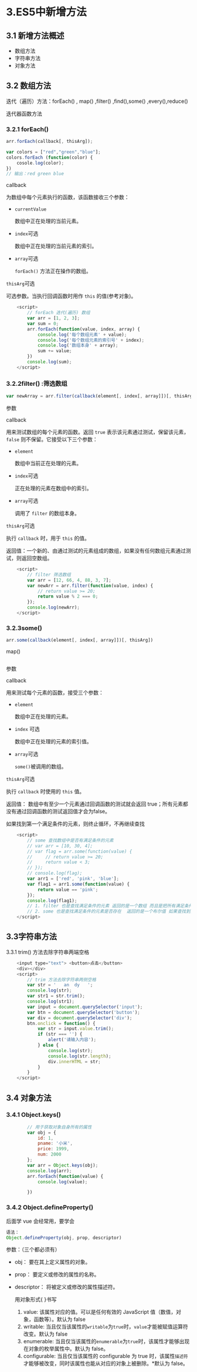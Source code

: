 # 3.ES5中新增方法

## 3.1 新增方法概述

- 数组方法
- 字符串方法
- 对象方法

## 3.2 数组方法

迭代（遍历）方法：forEach() , map() ,filter() ,find(),some() ,every(),reduce()

迭代器函数方法

### 3.2.1 forEach()

```js
arr.forEach(callback[, thisArg]);
```

```js
var colors = ["red","green","blue"];
colors.forEach (function(color) {
	cosole.log(color);
})
// 输出：red green blue
```




callback

为数组中每个元素执行的函数，该函数接收三个参数：

- `currentValue`

  数组中正在处理的当前元素。

- `index`可选

  数组中正在处理的当前元素的索引。

- `array`可选

  `forEach()` 方法正在操作的数组。

`thisArg`可选

可选参数。当执行回调函数时用作 `this` 的值(参考对象)。

 

```js
    <script>
        // forEach 迭代(遍历) 数组
        var arr = [1, 2, 3];
        var sum = 0;
        arr.forEach(function(value, index, array) {
            console.log('每个数组元素' + value);
            console.log('每个数组元素的索引号' + index);
            console.log('数组本身' + array);
            sum += value;
        })
        console.log(sum);
    </script>

```



### 3.2.2filter() :筛选数组



```js
var newArray = arr.filter(callback(element[, index[, array]])[, thisArg])
```

参数

callback

用来测试数组的每个元素的函数。返回 `true` 表示该元素通过测试，保留该元素，`false` 则不保留。它接受以下三个参数：

- `element`

  数组中当前正在处理的元素。

- `index`可选

  正在处理的元素在数组中的索引。

- `array`可选

  调用了 `filter` 的数组本身。

`thisArg`可选

执行 `callback` 时，用于 `this` 的值。

返回值：一个新的、由通过测试的元素组成的数组，如果没有任何数组元素通过测试，则返回空数组。

```js
    <script>
        // filter 筛选数组
        var arr = [12, 66, 4, 88, 3, 7];
        var newArr = arr.filter(function(value, index) {
            // return value >= 20;
            return value % 2 === 0;
        });
        console.log(newArr);
    </script>

```





### 3.2.3some()

```js
arr.some(callback(element[, index[, array]])[, thisArg])
```



map()

```

```





参数

callback

用来测试每个元素的函数，接受三个参数：

- `element`

  数组中正在处理的元素。

- `index` 可选

  数组中正在处理的元素的索引值。

- `array`可选

  `some()`被调用的数组。

`thisArg`可选

执行 `callback` 时使用的 `this` 值。

返回值： 数组中有至少一个元素通过回调函数的测试就会返回 true；所有元素都没有通过回调函数的测试返回值才会为false。 

如果找到第一个满足条件的元素，则终止循环，不再继续查找

```js
    <script>
        // some 查找数组中是否有满足条件的元素 
        // var arr = [10, 30, 4];
        // var flag = arr.some(function(value) {
        //     // return value >= 20;
        //     return value < 3;
        // });
        // console.log(flag);
        var arr1 = ['red', 'pink', 'blue'];
        var flag1 = arr1.some(function(value) {
            return value == 'pink';
        });
        console.log(flag1);
        // 1. filter 也是查找满足条件的元素 返回的是一个数组 而且是把所有满足条件的元素返回回来
        // 2. some 也是查找满足条件的元素是否存在  返回的是一个布尔值 如果查找到第一个满足条件的元素就终止循环
    </script>

```





## 3.3字符串方法

3.3.1 trim()  方法去除字符串两端空格



```js
    <input type="text"> <button>点击</button>
    <div></div>
    <script>
        // trim 方法去除字符串两侧空格
        var str = '   an  dy   ';
        console.log(str);
        var str1 = str.trim();
        console.log(str1);
        var input = document.querySelector('input');
        var btn = document.querySelector('button');
        var div = document.querySelector('div');
        btn.onclick = function() {
            var str = input.value.trim();
            if (str === '') {
                alert('请输入内容');
            } else {
                console.log(str);
                console.log(str.length);
                div.innerHTML = str;
            }
        }
    </script>

```





## 3.4 对象方法



### 3.4.1 Object.keys()

```js
        // 用于获取对象自身所有的属性
        var obj = {
            id: 1,
            pname: '小米',
            price: 1999,
            num: 2000
        };
        var arr = Object.keys(obj);
        console.log(arr);
        arr.forEach(function(value) {
            console.log(value);

        })

```



### 3.4.2 Object.defineProperty()

后面学 vue 会经常用，要学会

```js
语法：
Object.defineProperty(obj, prop, descriptor)
```



参数：（三个都必须有）

- obj： 要在其上定义属性的对象。 

- prop： 要定义或修改的属性的名称。 

- descriptor： 将被定义或修改的属性描述符。

  用对象形式{ }书写 

  1. value: 该属性对应的值。可以是任何有效的 JavaScript 值（数值，对象，函数等）。默认为 false
  2. writable: 当且仅当该属性的`writable`为`true`时，`value`才能被赋值运算符改变。默认为 false
  3. enumerable: 当且仅当该属性的`enumerable`为`true`时，该属性才能够出现在对象的枚举属性中。默认为 false。 
  4. configurable: 当且仅当该属性的 configurable 为 true 时，该属性`描述符`才能够被改变，同时该属性也能从对应的对象上被删除。*默认为 false。 